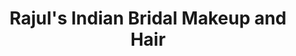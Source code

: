---
title: "Rajul's Indian Bridal Makeup and Hair"
url: /naperville/rajuls-indian-bridal-makeup-and-hair/
shop: Kosmetik
---